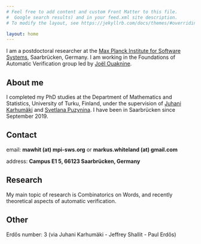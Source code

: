 ```yaml
---
# Feel free to add content and custom Front Matter to this file.
#  Google search results) and in your feed.xml site description.
# To modify the layout, see https://jekyllrb.com/docs/themes/#overriding-theme-defaults

layout: home
---
```

I am a postdoctoral researcher at the [Max Planck Institute for Software Systems](https://www.mpi-sws.org), Saarbrücken, Germany. I am working in the Foundations of Automatic Verification group led by [Joël Ouaknine](https://people.mpi-sws.org/~joel/).

## About me
I completed my PhD studies at the Department of Mathematics and Statistics, University of Turku, Finland, under the supervision of [Juhani Karhumäki](https://www.math.utu.fi/en/home/karhumak/) and [Svetlana Puzynina](http://math.nsc.ru/~puzynina/). I have been in Saarbrücken since September 2019.

## Contact
email: **mawhit (at) mpi-sws.org** or **markus.whiteland (at) gmail.com**

address: **Campus E1 5, 66123 Saarbrücken, Germany**

## Research
My main topic of research is Combinatorics on Words, and recently theoretical aspects of automatic verification.

## Other
Erdős number: 3 (via Juhani Karhumäki - Jeffrey Shallit - Paul Erdős)



